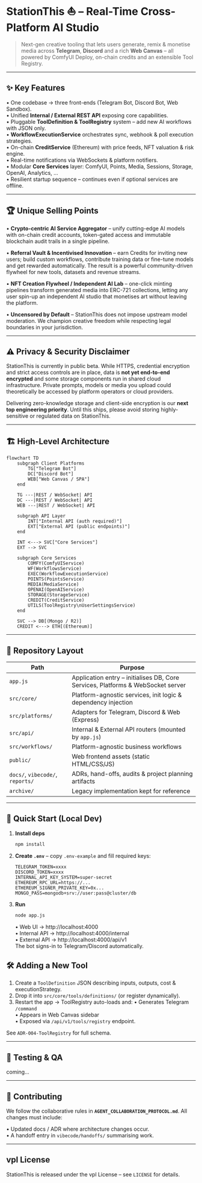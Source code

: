 # StationThis ⛵ – Real-Time Cross-Platform AI Studio

> Next-gen creative tooling that lets users generate, remix & monetise media across **Telegram**, **Discord** and a rich **Web Canvas** – all powered by ComfyUI Deploy, on-chain credits and an extensible Tool Registry.

---

## ✨ Key Features

• One codebase → three front-ends (Telegram Bot, Discord Bot, Web Sandbox).  
• Unified **Internal / External REST API** exposing core capabilities.  
• Pluggable **ToolDefinition & ToolRegistry** system – add new AI workflows with JSON only.  
• **WorkflowExecutionService** orchestrates sync, webhook & poll execution strategies.  
• On-chain **CreditService** (Ethereum) with price feeds, NFT valuation & risk engine.  
• Real-time notifications via WebSockets & platform notifiers.  
• Modular **Core Services** layer: ComfyUI, Points, Media, Sessions, Storage, OpenAI, Analytics, …  
• Resilient startup sequence – continues even if optional services are offline.

---

## 🏆 Unique Selling Points

• **Crypto-centric AI Service Aggregator** – unify cutting-edge AI models with on-chain credit accounts, token-gated access and immutable blockchain audit trails in a single pipeline.

• **Referral Vault & Incentivised Innovation** – earn Credits for inviting new users; build custom workflows, contribute training data or fine-tune models and get rewarded automatically. The result is a powerful community-driven flywheel for new tools, datasets and revenue streams.

• **NFT Creation Flywheel / Independent AI Lab** – one-click minting pipelines transform generated media into ERC-721 collections, letting any user spin-up an independent AI studio that monetises art without leaving the platform.

• **Uncensored by Default** – StationThis does not impose upstream model moderation. We champion creative freedom while respecting legal boundaries in your jurisdiction.

---

## ⚠️ Privacy & Security Disclaimer

StationThis is currently in public beta. While HTTPS, credential encryption and strict access controls are in place, data is **not yet end-to-end encrypted** and some storage components run in shared cloud infrastructure. Private prompts, models or media you upload could theoretically be accessed by platform operators or cloud providers.

Delivering zero-knowledge storage and client-side encryption is our **next top engineering priority**. Until this ships, please avoid storing highly-sensitive or regulated data on StationThis.

---

## 🏗️ High-Level Architecture

```mermaid
flowchart TD
    subgraph Client Platforms
        TG["Telegram Bot"]
        DC["Discord Bot"]
        WEB["Web Canvas / SPA"]
    end

    TG ---|REST / WebSocket| API
    DC ---|REST / WebSocket| API
    WEB ---|REST / WebSocket| API

    subgraph API Layer
        INT["Internal API (auth required)"]
        EXT["External API (public endpoints)"]
    end

    INT <---> SVC["Core Services"]
    EXT --> SVC

    subgraph Core Services
        COMFY(ComfyUIService)
        WF(WorkflowsService)
        EXEC(WorkflowExecutionService)
        POINTS(PointsService)
        MEDIA(MediaService)
        OPENAI(OpenAIService)
        STORAGE(StorageService)
        CREDIT(CreditService)
        UTILS(ToolRegistry\nUserSettingsService)
    end

    SVC --> DB[(Mongo / R2)]
    CREDIT <---> ETH[(Ethereum)]
```

---

## 📂 Repository Layout

| Path                                   | Purpose |
|----------------------------------------|---------|
| `app.js`                               | Application entry – initialises DB, Core Services, Platforms & WebSocket server |
| `src/core/`                             | Platform-agnostic services, init logic & dependency injection |
| `src/platforms/`                        | Adapters for Telegram, Discord & Web (Express) |
| `src/api/`                              | Internal & External API routers (mounted by `app.js`) |
| `src/workflows/`                        | Platform-agnostic business workflows |
| `public/`                               | Web frontend assets (static HTML/CSS/JS) |
| `docs/`, `vibecode/`, `reports/`        | ADRs, hand-offs, audits & project planning artifacts |
| `archive/`                              | Legacy implementation kept for reference |

---

## 🚀 Quick Start (Local Dev)

1. **Install deps**
   ```bash
   npm install
   ```
2. **Create `.env`** – copy `.env-example` and fill required keys:
   ```env
   TELEGRAM_TOKEN=xxxx
   DISCORD_TOKEN=xxxx
   INTERNAL_API_KEY_SYSTEM=super-secret
   ETHEREUM_RPC_URL=https://...
   ETHEREUM_SIGNER_PRIVATE_KEY=0x...
   MONGO_PASS=mongodb+srv://user:pass@cluster/db
   ```
3. **Run**
   ```bash
   node app.js
   ```
   • Web UI → http://localhost:4000  
   • Internal API → http://localhost:4000/internal  
   • External API → http://localhost:4000/api/v1  
   The bot signs-in to Telegram/Discord automatically.


## 🛠  Adding a New Tool

1. Create a `ToolDefinition` JSON describing inputs, outputs, cost & executionStrategy.  
2. Drop it into `src/core/tools/definitions/` (or register dynamically).  
3. Restart the app → ToolRegistry auto-loads and:
   • Generates Telegram `/command`  
   • Appears in Web Canvas sidebar  
   • Exposed via `/api/v1/tools/registry` endpoint.

See `ADR-004-ToolRegistry` for full schema.

---

## 🧪 Testing & QA



coming...

---

## 🤝 Contributing

We follow the collaborative rules in **`AGENT_COLLABORATION_PROTOCOL.md`**. All changes must include:


• Updated docs / ADR where architecture changes occur.  
• A handoff entry in `vibecode/handoffs/` summarising work.  

---

## vpl License

StationThis is released under the vpl License – see `LICENSE` for details.
